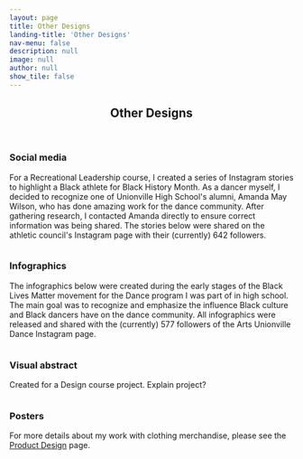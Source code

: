 ```yaml
---
layout: page
title: Other Designs
landing-title: 'Other Designs'
nav-menu: false
description: null
image: null
author: null
show_tile: false
---
```


<!-- Main -->
<div id="main" class="alt">
	
<!-- One -->
<section id="one">
	<div class="inner">
	     <header class="major">
		<h1>Other Designs</h1>
	     </header>		

<!-- Image -->
<h3>Social media</h3>
<p>For a Recreational Leadership course, I created a series of Instagram stories to highlight a Black athlete for Black History Month. As a dancer myself, I decided to recognize one of Unionville High School's alumni, Amanda May Wilson, who has done amazing work for the dance community. After gathering research, I contacted Amanda directly to ensure correct information was being shared. The stories below were shared on the athletic council's Instagram page with their (currently) 642 followers.<p>
<div class="box alt">
	<div class="row 50% uniform">
		<div class="4u"><span class="image fit"><img src="{% link assets/images/amanda1.PNG %}" alt="" /></span></div>
		<div class="4u"><span class="image fit"><img src="{% link assets/images/amanda2.PNG %}" alt="" /></span></div>
		<div class="4u$"><span class="image fit"><img src="{% link assets/images/amanda3.PNG %}" alt="" /></span></div>
		<!-- Break -->
		<div class="4u"><span class="image fit"><img src="{% link assets/images/amanda4.PNG %}" alt="" /></span></div>
		<div class="4u"><span class="image fit"><img src="{% link assets/images/amanda5.PNG %}" alt="" /></span></div>
		<div class="4u$"><span class="image fit"><img src="{% link assets/images/amanda6.PNG %}" alt="" /></span></div>	
		<!-- Break -->
		<div class="4u"><span class="image fit"><img src="{% link assets/images/amanda7.PNG %}" alt="" /></span></div>
		<div class="4u"><span class="image fit"><img src="{% link assets/images/amanda8.PNG %}" alt="" /></span></div>	
	</div>
</div>

<h3>Infographics</h3>
<p>The infographics below were created during the early stages of the Black Lives Matter movement for the Dance program I was part of in high school. The main goal was to recognize and emphasize the influence Black culture and Black dancers have on the dance community. All infographics were released and shared with the (currently) 577 followers of the Arts Unionville Dance Instagram page.</p>
<div class="box alt">
	<div class="row 50% uniform">
		<div class="4u"><span class="image fit"><img src="{% link assets/images/krump.png %}" alt="" /></span></div>
		<div class="4u"><span class="image fit"><img src="{% link assets/images/adelaide hall.png %}" alt="" /></span></div>
		<div class="4u$"><span class="image fit"><img src="{% link assets/images/nicholas brothers.png %}" alt="" /></span></div>
	</div>
</div>

<h3>Visual abstract</h3>
<p>Created for a Design course project. Explain project?</p>
<span class="image fit"><img src="{% link assets/images/visual abstracts.png %}" alt="" /></span>

<h3>Posters</h3>
<p>For more details about my work with clothing merchandise, please see the <a href="https://heatherlii.github.io/product_design.html">Product Design</a> page.</p>
<div class="box alt">
	<div class="row 50% uniform">
		<div class="4u"><span class="image fit"><img src="{% link assets/images/merch promo 1.png %}" alt="" /></span></div>
		<div class="4u"><span class="image fit"><img src="{% link assets/images/merch promo 2.png %}" alt="" /></span></div>
	</div>
</div>
